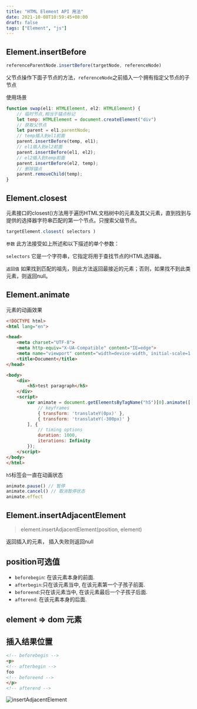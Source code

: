 ```yaml
---
title: "HTML Element API 用法"
date: 2021-10-08T10:59:45+08:00
draft: false
tags: ["Element", "js"]
---
```


## Element.insertBefore


```js
referenceParentNode.insertBefore(targetNode, referenceNode)
```

父节点操作下面子节点的方法，`referenceNode`之前插入一个拥有指定父节点的子节点


使用场景

```js
function swap(el1: HTMLElement, el2: HTMLElement) {
    // 临时节点,相当于锚点标记
    let temp: HTMLElement = document.createElement("div")
    // 获取父节点
    let parent = el1.parentNode;
    // temp插入到el1前面
    parent.insertBefore(temp, el1);
    // el1插入到el2前面
    parent.insertBefore(el1, el2);
    // el2插入到temp前面
    parent.insertBefore(el2, temp);
    // 删除锚点
    parent.removeChild(temp);
}
```

## Element.closest

元素接口的closest()方法用于遍历HTML文档树中的元素及其父元素，直到找到与提供的选择器字符串匹配的第一个节点。只搜索父级节点。
```js
targetElement.closest( selectors )
```
`参数` 此方法接受如上所述和以下描述的单个参数：

`selectors` 它是一个字符串，它指定将用于查找节点的HTML选择器。

`返回值` 如果找到匹配的祖先，则此方法返回最接近的元素；否则，如果找不到此类元素，则返回null。


## Element.animate

元素的动画效果

```html
<!DOCTYPE html>
<html lang="en">

<head>
    <meta charset="UTF-8">
    <meta http-equiv="X-UA-Compatible" content="IE=edge">
    <meta name="viewport" content="width=device-width, initial-scale=1.0">
    <title>Document</title>
</head>

<body>
    <div>
        <h5>test paragraph</h5>
    </div>
    <script>
        var animate = document.getElementsByTagName("h5")[0].animate([
            // keyframes
            { transform: 'translateY(0px)' },
            { transform: 'translateY(-300px)' }
        ], {
            // timing options
            duration: 1000,
            iterations: Infinity
        });
    </script>
</body>
</html>
```

`h5`标签会一直在动画状态

```js
animate.pause() // 暂停
animate.cancel() // 取消暂停状态
animate.effect
```

## Element.insertAdjacentElement

> element.insertAdjacentElement(position, element)

返回插入的元素， 插入失败则返回null

## position可选值

- `beforebegin`: 在该元素本身的前面.
- `afterbegin`:只在该元素当中, 在该元素第一个子孩子前面.
- `beforeend`:只在该元素当中, 在该元素最后一个子孩子后面.
- `afterend`: 在该元素本身的后面.

## element => dom 元素


## 插入结果位置

```HTML
<!-- beforebegin -->
<p>
<!-- afterbegin -->
foo
<!-- beforeend -->
</p>
<!-- afterend -->
```

![insertAdjacentElement](/insertAdjacentElement.png)
